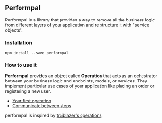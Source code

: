 ## Performpal

Performpal is a library that provides a way to remove all the business logic from different layers of your application and re structure it with "service objects".

### Installation

```
npm install --save performpal
```

### How to use it

**Performpal** provides an object called **Operation** that acts as an ochestrator between your business logic and endpoints, models, or services. They implement particular use cases of your application like placing an order or registering a new user.

- [Your first operation](docs/your-first-operation.md)
- [Communicate between steps](docs/communicate-between-steps)


performpal is inspired by [traiblazer's operations](http://trailblazer.to/gems/operation/2.0/index.html).
